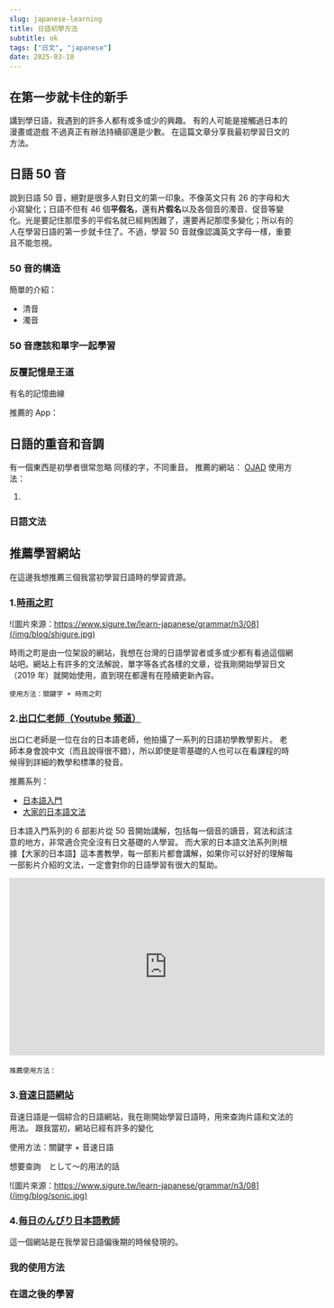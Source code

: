 ```yaml
---
slug: japanese-learning
title: 日語初學方法
subtitle: ok
tags: ["日文", "japanese"]
date: 2025-03-10
---
```


## 在第一步就卡住的新手

講到學日語，我遇到的許多人都有或多或少的興趣。
有的人可能是接觸過日本的漫畫或遊戲
不過真正有辦法持續卻還是少數。
在這篇文章分享我最初學習日文的方法。

## 日語 50 音

說到日語 50 音，絕對是很多人對日文的第一印象。不像英文只有 26 的字母和大小寫變化；日語不但有 46 個**平假名**，還有**片假名**以及各個音的濁音、促音等變化。光是要記住那麼多的平假名就已經夠困難了，還要再記那麼多變化；所以有的人在學習日語的第一步就卡住了。不過，學習 50 音就像認識英文字母一樣，重要且不能忽視。

### 50 音的構造

簡單的介紹：

- 清音
- 濁音

### 50 音應該和單字一起學習

### 反覆記憶是王道

有名的記憶曲線

推薦的 App：

## 日語的重音和音調

有一個東西是初學者很常忽略
同樣的字，不同重音。
推薦的網站：
[OJAD](https://www.gavo.t.u-tokyo.ac.jp/ojad/zho/pages/home)
使用方法：

1.

### 日語文法

## 推薦學習網站

在這邊我想推薦三個我當初學習日語時的學習資源。

### 1.[時雨之町](https://www.sigure.tw/)

![圖片來源：https://www.sigure.tw/learn-japanese/grammar/n3/08](/img/blog/shigure.jpg)

時雨之町是由一位架設的網站，我想在台灣的日語學習者或多或少都有看過這個網站吧。網站上有許多的文法解說，單字等各式各樣的文章，從我剛開始學習日文（2019 年）就開始使用，直到現在都還有在陸續更新內容。

`使用方法：關鍵字 + 時雨之町`

### 2.[出口仁老師（Youtube 頻道）](https://www.youtube.com/@deguchi)

出口仁老師是一位在台的日本語老師，他拍攝了一系列的日語初學教學影片。
老師本身會說中文（而且說得很不錯），所以即使是零基礎的人也可以在看課程的時候得到詳細的教學和標準的發音。

推薦系列：

- [日本語入門](https://www.youtube.com/playlist?list=PLynCeSdpMqxBipKl9EHnBzZFzBnGuB108)
- [大家的日本語文法](https://www.youtube.com/playlist?list=PLynCeSdpMqxCW-AfMtmIlASAMUVq8wX6k)

日本語入門系列的 6 部影片從 50 音開始講解，包括每一個音的讀音，寫法和該注意的地方，非常適合完全沒有日文基礎的人學習。
而大家的日本語文法系列則根據【大家的日本語】這本書教學，每一部影片都會講解，如果你可以好好的理解每一部影片介紹的文法，一定會對你的日語學習有很大的幫助。

<iframe width="560" height="315" src="https://www.youtube.com/embed/wJLu_-bJDAw?si=vwwQoAT-835xuH40" title="出口仁日語" frameborder="0" allow="accelerometer; autoplay; clipboard-write; encrypted-media; gyroscope; picture-in-picture; web-share" referrerpolicy="strict-origin-when-cross-origin" allowfullscreen></iframe>

`推薦使用方法：`

### 3.[音速日語網站](https://jp.sonic-learning.com/)

音速日語是一個綜合的日語網站，我在剛開始學習日語時，用來查詢片語和文法的用法。
跟我當初，網站已經有許多的變化

使用方法：關鍵字 + 音速日語

想要查詢　として〜的用法的話

![圖片來源：https://www.sigure.tw/learn-japanese/grammar/n3/08](/img/blog/sonic.jpg)

### 4.[毎日のんびり日本語教師](https://mainichi-nonbiri.com/)

這一個網站是在我學習日語偏後期的時候發現的。

### 我的使用方法

### 在這之後的學習
